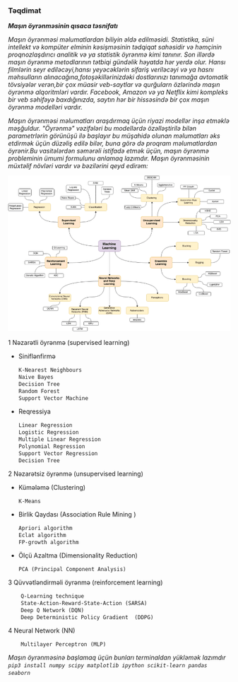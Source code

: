 ### Təqdimat

***Maşın öyrənməsinin qısaca təsnifatı***

_Maşın öyrənməsi məlumatlardan biliyin əldə edilməsidi. Statistika, süni intellekt və kompüter elminin kəsişməsinin tədqiqat sahəsidir və həmçinin proqnozlaşdırıcı analitik və ya statistik öyrənmə kimi tanınır. Son illərdə maşın öyrənmə metodlarının tətbiqi gündəlik həyatda hər yerdə olur. Hansı filmlərin seyr ediləcəyi,hansı yeyəcəklərin sifariş veriləcəyi və ya hasnı məhsulların alınacağına,fotoşəkillərinizdəki dostlarınızı tanımağa avtomatik tövsiyələr verən,bir çox müasir veb-saytlar və qurğularn özlərində maşın öyrənmə alqoritmləri vardır. Facebook, Amazon və ya Netflix kimi kompleks bir veb səhifəyə baxdığınızda, saytın hər bir hissəsində bir çox maşın öyrənmə modelləri vardır._

_Maşın öyrənməsi məlumatları araşdırmaq üçün riyazi modellər inşa etməklə məşğuldur.
"Öyrənmə" vəzifələri bu modellərdə özəlləştirilə bilən parametrlərin görünüşü ilə başlayır bu müşahidə olunan məlumatları əks etdirmək üçün düzəliş edilə bilər, buna görə də proqram məlumatlardan öyrənir.Bu vasitələrdən səmərəli istifadə etmək üçün, maşın öyrənmə probleminin ümumi formulunu anlamaq lazımdır. Maşın öyrənməsinin müxtəlif növləri vardır və bəzilərini qeyd edirəm:_


 
![alt text](q.png "Logo Title Text 1")





1 Nəzarətli öyrənmə (supervised learning)

* Siniflənfirmə

      K-Nearest Neighbours
      Naive Bayes          
      Decision Tree      
      Random Forest      
      Support Vector Machine
      



* Reqressiya 

      Linear Regression
      Logistic Regression
      Multiple Linear Regression
      Polynomial Regression
      Support Vector Regression
      Decision Tree


2 Nəzarətsiz öyrənmə (unsupervised learning)

* Kümələmə (Clustering)

      K-Means

* Birlik Qaydası (Association Rule Mining )

      Apriori algorithm    
      Eclat algorithm    
      FP-growth algorithm
    

* Ölçü Azaltma (Dimensionality Reduction)

      PCA (Principal Component Analysis)



3 Qüvvətləndirməli öyrənmə (reinforcement learning)

        Q-Learning technique
        State-Action-Reward-State-Action (SARSA)
        Deep Q Network (DQN)
        Deep Deterministic Policy Gradient  (DDPG)



4 Neural Network (NN)

        Multilayer Perceptron (MLP) 


_Maşın öyrənməsinə başlamaq üçün bunları terminaldan yükləmək lazımdır `pip3 install numpy scipy matplotlib ipython scikit-learn pandas seaborn`_
